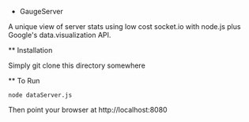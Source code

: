 * GaugeServer

A unique view of server stats using low cost socket.io with node.js plus Google's data.visualization API.

** Installation

Simply git clone this directory somewhere

** To Run

    node dataServer.js

Then point your browser at http://localhost:8080

